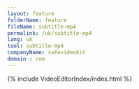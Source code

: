```yaml
---
layout: feature
folderName: feature
fileName: subtitle-mp4
permalink: /uk/subtitle-mp4
lang: uk
tool: subtitle-mp4
companyName: safevideokit
domain : com
---
```


{% include VideoEditorIndex/index.html %}

   